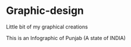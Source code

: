 # Graphic-design
Little bit of my graphical creations

This is an Infographic of Punjab (A state of INDIA)
